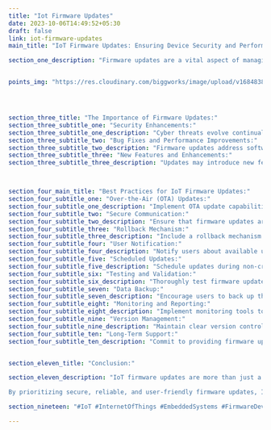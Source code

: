 ```yaml
---
title: "Iot Firmware Updates"
date: 2023-10-06T14:49:52+05:30
draft: false
link: iot-firmware-updates
main_title: "IoT Firmware Updates: Ensuring Device Security and Performance"

section_one_description: "Firmware updates are a vital aspect of managing Internet of Things (IoT) devices. They not only enhance device performance but also play a critical role in maintaining security. Here's why firmware updates are essential and best practices for ensuring they're carried out smoothly."


points_img: "https://res.cloudinary.com/biggworks/image/upload/v1684838348/Group_11544_lwrsg0.png"




section_three_title: "The Importance of Firmware Updates:"
section_three_subtitle_one: "Security Enhancements:"
section_three_subtitle_one_description: "Cyber threats evolve continually. Firmware updates often include patches for known vulnerabilities, helping to keep devices secure. Timely updates mitigate the risk of data breaches, unauthorized access, and malware attacks."
section_three_subtitle_two: "Bug Fixes and Performance Improvements:"
section_three_subtitle_two_description: "Firmware updates address software bugs, glitches, and compatibility issues. They can improve device stability, responsiveness, and overall performance."
section_three_subtitle_three: "New Features and Enhancements:"
section_three_subtitle_three_description: "Updates may introduce new features, capabilities, or optimizations that enhance the device's functionality. These improvements can extend the device's lifespan and competitiveness in the market."



section_four_main_title: "Best Practices for IoT Firmware Updates:"
section_four_subtitle_one: "Over-the-Air (OTA) Updates:"
section_four_subtitle_one_description: "Implement OTA update capabilities, allowing devices to receive updates remotely. OTA updates minimize downtime and reduce the need for manual intervention."
section_four_subtitle_two: "Secure Communication:"
section_four_subtitle_two_description: "Ensure that firmware updates are transmitted securely over encrypted channels. Implement robust authentication mechanisms to prevent unauthorized updates."
section_four_subtitle_three: "Rollback Mechanism:"
section_four_subtitle_three_description: "Include a rollback mechanism in case an update causes unexpected issues. This allows devices to revert to the previous firmware version if necessary."
section_four_subtitle_four: "User Notification:"
section_four_subtitle_four_description: "Notify users about available updates and their importance. Provide clear instructions on how to initiate updates or enable automatic updates."
section_four_subtitle_five: "Scheduled Updates:"
section_four_subtitle_five_description: "Schedule updates during non-critical hours to minimize disruptions. Offer users the option to postpone updates if they are in the middle of a critical task."
section_four_subtitle_six: "Testing and Validation:"
section_four_subtitle_six_description: "Thoroughly test firmware updates in a controlled environment before releasing them to the entire device fleet. Conduct validation tests to ensure updates do not introduce new issues."
section_four_subtitle_seven: "Data Backup:"
section_four_subtitle_seven_description: "Encourage users to back up their data before performing updates. Offer cloud-based backup solutions to safeguard user data."
section_four_subtitle_eight: "Monitoring and Reporting:"
section_four_subtitle_eight_description: "Implement monitoring tools to track update progress and identify devices that fail to update. Provide detailed reports on the update status for administrators and users."
section_four_subtitle_nine: "Version Management:"
section_four_subtitle_nine_description: "Maintain clear version control for firmware updates. Make it easy for users to verify their device's current firmware version."
section_four_subtitle_ten: "Long-Term Support:"
section_four_subtitle_ten_description: "Commit to providing firmware updates and support for an extended period, ensuring the longevity of IoT devices."


section_eleven_title: "Conclusion:"

section_eleven_description: "IoT firmware updates are more than just a routine maintenance task—they are a critical element of device security and performance. Implementing best practices for firmware updates not only safeguards devices from vulnerabilities but also enhances their capabilities and user experience.

By prioritizing secure, reliable, and user-friendly firmware updates, IoT manufacturers can build trust with their customers and maintain the integrity of their devices in an ever-evolving digital landscape."

section_nineteen: "#IoT #InternetOfThings #EmbeddedSystems #FirmwareDevelopment #IoTDevelopment #IoTTechnology #EmbeddedProgramming #IoTInnovation #ConnectedDevices #EmbeddedDesign #HardwareDesign #IoTProjects #EmbeddedSolutions #IoTIndustry #FirmwareEngineering #IoTDesign #WirelessCommunication #EmbeddedSoftware #IoTApplications #IoTSecurity"

---
```



